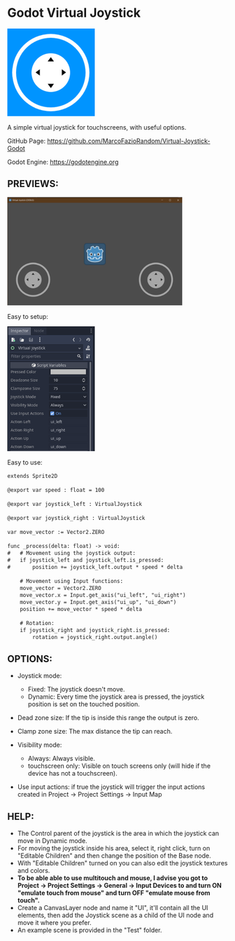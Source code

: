 # Godot Virtual Joystick

<img src="previews/icon.png" width="200">

A simple virtual joystick for touchscreens, with useful options.

GitHub Page: https://github.com/MarcoFazioRandom/Virtual-Joystick-Godot

Godot Engine: https://godotengine.org

## PREVIEWS:

<img src="previews/preview1.png" width="400">

Easy to setup:

<img src="previews/preview2.png" width="200">

Easy to use:

```GDScript
extends Sprite2D

@export var speed : float = 100

@export var joystick_left : VirtualJoystick

@export var joystick_right : VirtualJoystick

var move_vector := Vector2.ZERO

func _process(delta: float) -> void:
#	# Movement using the joystick output:
#	if joystick_left and joystick_left.is_pressed:
#		position += joystick_left.output * speed * delta

	# Movement using Input functions:
	move_vector = Vector2.ZERO
	move_vector.x = Input.get_axis("ui_left", "ui_right")
	move_vector.y = Input.get_axis("ui_up", "ui_down")
	position += move_vector * speed * delta

	# Rotation:
	if joystick_right and joystick_right.is_pressed:
		rotation = joystick_right.output.angle()
```


## OPTIONS:

- Joystick mode:
	- Fixed: The joystick doesn't move.
	- Dynamic: Every time the joystick area is pressed, the joystick position is set on the touched position.

- Dead zone size: If the tip is inside this range the output is zero.

- Clamp zone size: The max distance the tip can reach.

- Visibility mode:
	- Always: Always visible.
	- touchscreen only: Visible on touch screens only (will hide if the device has not a touchscreen).

- Use input actions: if true the joystick will trigger the input actions created in Project -> Project Settings -> Input Map

## HELP:
- The Control parent of the joystick is the area in which the joystick can move in Dynamic mode.
- For moving the joystick inside his area, select it, right click, turn on "Editable Children" and then change the position of the Base node.
- With "Editable Children" turned on you can also edit the joystick textures and colors.
- **To be able able to use multitouch and mouse, I advise you got to Project -> Project Settings -> General -> Input Devices to and turn ON "emulate touch from mouse" and turn OFF "emulate mouse from touch".**
- Create a CanvasLayer node and name it "UI", it'll contain all the UI elements, then add the Joystick scene as a child of the UI node and move it where you prefer.
- An example scene is provided in the "Test" folder.
